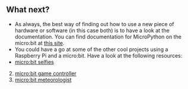 ## What next?

- As always, the best way of finding out how to use a new piece of hardware or software (in this case both) is to have a look at the documentation. You can find documentation for MicroPython on the micro:bit at [this site](https://microbit-micropython.readthedocs.org/en/latest/).
- You could have a go at some of the other cool projects using a Raspberry Pi and a micro:bit. Have a look at the following resources:
- [micro:bit selfies](https://projects.raspberrypi.org/en/projects/microbit-selfies)
2. [micro:bit game controller](https://projects.raspberrypi.org/en/projects/microbit-game-controller)
2. [micro:bit meteorologist](https://projects.raspberrypi.org/en/projects/microbit-meteorologist)


